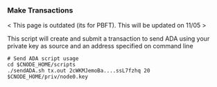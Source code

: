 ### Make Transactions

< This page is outdated (its for PBFT). This will be updated on 11/05 >

This script will create and submit a transaction to send ADA using your private key as source and an address specified on command line
```
# Send ADA script usage
cd $CNODE_HOME/scripts
./sendADA.sh tx.out 2cWKMJemoBa....ssL7fzhq 20 $CNODE_HOME/priv/node0.key
```
